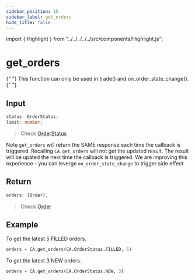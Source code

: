 ```yaml
---
sidebar_position: 15
sidebar_label: get_orders
hide_title: false
---
```


import { Highlight } from "../../../../../src/components/Highlight.js";

# get_orders

<Highlight color="#ffba00">
  {" "}
  This function can only be used in trade() and on_order_state_change().{" "}
</Highlight>

## Input

```typescript
status: OrderStatus;
limit: number;
```

> Check [OrderStatus](/docs/developer/api/python/ca-objects/order-status)

Note `get_orders` will return the SAME response each time the callback is triggered. Recalling `CA.get_orders` will not get the updated result. The result will be upated the next time the callback is triggered. We are improving this experience  - you can leverge `on_order_state_change` to trigger side effect

## Return

```typescript
orders: [Order];
```

> Check [Order](/docs/developer/api/python/ca-objects/order)

## Example

To get the latest 5 FILLED orders.

```python
orders = CA.get_orders(CA.OrderStatus.FILLED, 5)
```

To get the latest 3 NEW orders.

```python
orders = CA.get_orders(CA.OrderStatus.NEW, 3)
```
